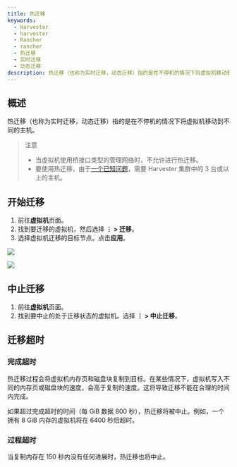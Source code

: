 ```yaml
---
title: 热迁移
keywords:
  - Harvester
  - harvester
  - Rancher
  - rancher
  - 热迁移
  - 实时迁移
  - 动态迁移
description: 热迁移（也称为实时迁移，动态迁移）指的是在不停机的情况下将虚拟机移动到不同的主机。
---
```


## 概述

热迁移（也称为实时迁移，动态迁移）指的是在不停机的情况下将虚拟机移动到不同的主机。

> 注意
>
> - 当虚拟机使用桥接口类型的管理网络时，不允许进行热迁移。
> - 要使用热迁移，由于[一个已知问题](https://github.com/harvester/harvester/issues/798)，需要 Harvester 集群中的 3 台或以上的主机。

## 开始迁移

1. 前往**虚拟机**页面。
1. 找到要迁移的虚拟机，然后选择 **⋮ > 迁移**。
1. 选择虚拟机迁移的目标节点。点击**应用**。

![](assets/migrate-action.png)

![](assets/migrate.png)

## 中止迁移

1. 前往**虚拟机**页面。
1. 找到要中止的处于迁移状态的虚拟机。选择 **⋮ > 中止迁移**。

## 迁移超时

### 完成超时

热迁移过程会将虚拟机内存页和磁盘块复制到目标。在某些情况下，虚拟机写入不同的内存页或磁盘块的速度，会高于复制的速度。这将导致迁移不能在合理的时间内完成。

如果超过完成超时的时间（每 GiB 数据 800 秒），热迁移将被中止。例如，一个拥有 8 GiB 内存的虚拟机将在 6400 秒后超时。

### 过程超时

当复制内存在 150 秒内没有任何进展时，热迁移也将中止。
